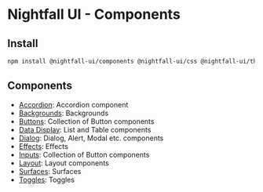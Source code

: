 # Nightfall UI - Components

## Install
```bash
npm install @nightfall-ui/components @nightfall-ui/css @nightfall-ui/themes @nightfall-ui/typography
```

## Components
* [Accordion](./src/accordion/README.md): Accordion component
* [Backgrounds](./src/backgrounds/README.md): Backgrounds
* [Buttons](./src/buttons/README.md): Collection of Button components
* [Data Display](./src/data-display/README.md): List and Table components
* [Dialog](./src/dialog/README.md): Dialog, Alert, Modal etc. components
* [Effects](./src/effects/README.md): Effects
* [Inputs](./src/buttons/README.md): Collection of Button components
* [Layout](./src/layout/README.md): Layout components
* [Surfaces](./src/surfaces/README.md): Surfaces
* [Toggles](./src/toggles/README.md): Toggles
